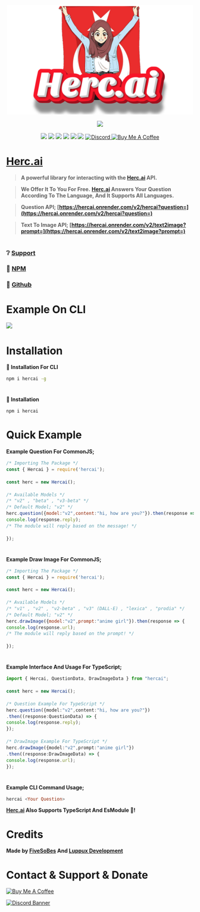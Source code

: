 <p align="center"> <a href="#"> <img width=500 src="https://raw.githubusercontent.com/Bes-js/herc.ai/main/hercai-logo.png"></a></p> 
<p align="center"><a href="https://nodei.co/npm/hercai/"><img src="https://nodei.co/npm/hercai.png"></a></p>
<p align="center"><img src="https://img.shields.io/npm/v/hercai?style=for-the-badge"> <img src="https://img.shields.io/github/repo-size/Bes-js/herc.ai?style=for-the-badge"> <img src="https://img.shields.io/npm/l/hercai?style=for-the-badge"> <img src="https://img.shields.io/npm/dt/hercai?style=for-the-badge"> <img src="https://img.shields.io/github/contributors/Bes-js/herc.ai?style=for-the-badge"> <img src="https://img.shields.io/github/package-json/dependency-version/Bes-js/herc.ai/axios?style=for-the-badge"> <a href="https://discord.gg/luppux" target="_blank"> <img alt="Discord" src="https://img.shields.io/badge/Support-Click%20here-7289d9?style=for-the-badge&logo=discord"> </a><a href="https://www.buymeacoffee.com/beykant" target="_blank"><img src="https://cdn.buymeacoffee.com/buttons/v2/default-yellow.png" width="120px" height="30px" alt="Buy Me A Coffee"></a></p>

# [Herc.ai](https://discord.gg/luppux)

> **A powerful library for interacting with the [Herc.ai](https://discord.gg/luppux) API.**

> **We Offer It To You For Free.**
> **[Herc.ai](https://discord.gg/luppux) Answers Your Question According To The Language, And It Supports All Languages.**

> **Question API; [https://hercai.onrender.com/v2/hercai?question=](https://hercai.onrender.com/v2/hercai?question=)**

> **Text To Image API; [https://hercai.onrender.com/v2/text2image?prompt=](https://hercai.onrender.com/v2/text2image?prompt=)**

#
### ❔ [Support](https://discord.gg/luppux)
### 📂 [NPM](https://npmjs.com/hercai)
### 📝 [Github](https://github.com/Bes-js/herc.ai)

#

# Example On CLI

<a href="https://discord.gg/luppux"><image width=550 src="https://raw.githubusercontent.com/Bes-js/herc.ai/main/hercai-cli-beta.gif"></a>

#
# Installation
**🔲 Installation For CLI**
```bash
npm i hercai -g
```
#
**📂 Installation**
```bash
npm i hercai 
```
#
# Quick Example
 
**Example Question For CommonJS;**
```js
/* Importing The Package */
const { Hercai } = require('hercai');

const herc = new Hercai();

/* Available Models */
/* "v2" , "beta" , "v3-beta" */
/* Default Model; "v2" */
herc.question({model:"v2",content:"hi, how are you?"}).then(response => {
console.log(response.reply);
/* The module will reply based on the message! */

});
```
#

**Example Draw Image For CommonJS;**
```js
/* Importing The Package */
const { Hercai } = require('hercai');

const herc = new Hercai();

/* Available Models */
/* "v1" , "v2" , "v2-beta" , "v3" (DALL-E) , "lexica" , "prodia" */
/* Default Model; "v2" */
herc.drawImage({model:"v2",prompt:"anime girl"}).then(response => {
console.log(response.url);
/* The module will reply based on the prompt! */

});
```
#
**Example Interface And Usage For TypeScript;**
```ts
import { Hercai, QuestionData, DrawImageData } from "hercai";

const herc = new Hercai();

/* Question Example For TypeScript */
herc.question({model:"v2",content:"hi, how are you?"})
.then((response:QuestionData) => {
console.log(response.reply);
});

/* DrawImage Example For TypeScript */
herc.drawImage({model:"v2",prompt:"anime girl"})
.then((response:DrawImageData) => {
console.log(response.url);
});

```
#
**Example CLI Command Usage;**
```hs
hercai <Your Question>
```
**[Herc.ai](https://discord.gg/luppux) Also Supports TypeScript And EsModule 🥳!**

#
# Credits
 
**Made by [FiveSoBes](https://github.com/Bes-js) And [Luppux Development](https://github.com/Luppux)**


# Contact & Support & Donate
<a href="https://www.buymeacoffee.com/beykant" target="_blank"><img src="https://cdn.buymeacoffee.com/buttons/v2/default-yellow.png" width="120px" height="30px" alt="Buy Me A Coffee"></a>

[![Discord Banner](https://api.weblutions.com/discord/invite/luppux/)](https://discord.gg/luppux)